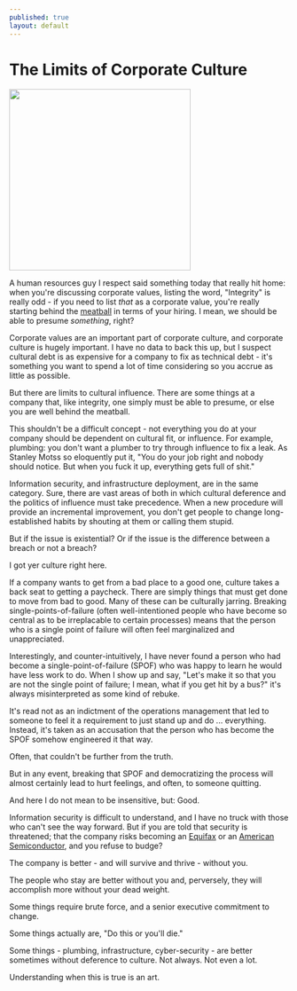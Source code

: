 ```yaml
---
published: true
layout: default
---
```

<h1>The Limits of Corporate Culture</h1>

<p><img class="right" width="327px" src="https://nselby.github.io/assets/img/plumber.png" /></p>

A human resources guy I respect said something today that really hit home: when you're discussing corporate values, listing the word, "Integrity" is really odd - if you need to list <em>that</em> as a corporate value, you're really starting behind the <a href="https://en.wikipedia.org/wiki/Optical_landing_system" target="_blank">meatball</a> in terms of your hiring. I mean, we should be able to presume <em>something</em>, right? 

Corporate values are an important part of corporate culture, and corporate culture is hugely important. I have no data to back this up, but I suspect cultural debt is as expensive for a company to fix as technical debt - it's something you want to spend a lot of time considering so you accrue as little as possible. 

But there are limits to cultural influence. There are some things at a company that, like integrity, one simply must be able to presume, or else you are well behind the meatball.

This shouldn't be a difficult concept - not everything you do at your company should be dependent on cultural fit, or influence. For example, plumbing: you don't want a plumber to try through influence to fix a leak. As Stanley Motss so eloquently put it, "You do your job right and nobody should notice. But when you fuck it up, everything gets full of shit."

Information security, and infrastructure deployment, are in the same category. Sure, there are vast areas of both in which cultural deference and the politics of influence must take precedence. When a new procedure will provide an incremental improvement, you don't get people to change long-established habits by shouting at them or calling them stupid. 

But if the issue is existential? Or if the issue is the difference between a breach or not a breach? 

I got yer culture right here. 

If a company wants to get from a bad place to a good one, culture takes a back seat to getting a paycheck. There are simply things that must get done to move from bad to good. Many of these can be culturally jarring. Breaking single-points-of-failure (often well-intentioned people who have become so central as to be irreplacable to certain processes) means that the person who is a single point of failure will often feel marginalized and unappreciated. 

Interestingly, and counter-intuitively, I have never found a person who had become a single-point-of-failure (SPOF) who was happy to learn he would have less work to do. When I show up and say, "Let's make it so that you are not the single point of failure; I mean, what if you get hit by a bus?" it's always misinterpreted as some kind of rebuke. 

It's read not as an indictment of the operations management that led to someone to feel it a requirement to just stand up and do ... everything. Instead, it's taken as an accusation that the person who has become the SPOF somehow engineered it that way. 

Often, that couldn't be further from the truth.

But in any event, breaking that SPOF and democratizing the process will almost certainly lead to hurt feelings, and often, to someone quitting. 

And here I do not mean to be insensitive, but: Good. 

Information security is difficult to understand, and I have no truck with those who can't see the way forward. But if you are told that security is threatened; that the company risks becoming an <a href="http://www.zdnet.com/article/equifax-confirms-more-americans-were-affected-by-hack-than-first-thought/" target="_blank">Equifax</a> or an <a href="https://www.cbsnews.com/news/60-minutes-great-brain-robbery-china-cyber-espionage/" target="_blank">American Semiconductor</a>, and you refuse to budge? 

The company is better - and will survive and thrive - without you.

The people who stay are better without you and, perversely, they will accomplish more without your dead weight.
 

Some things require brute force, and a senior executive commitment to change.

Some things actually are, "Do this or you'll die." 

Some things - plumbing, infrastructure, cyber-security - are better sometimes without deference to culture. Not always. Not even a lot. 

Understanding when this is true is an art.
